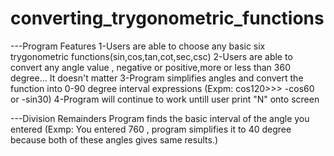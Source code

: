 # converting_trygonometric_functions

---Program Features
1-Users are able to choose any basic six trygonometric functions(sin,cos,tan,cot,sec,csc)
2-Users are able to convert any angle value , negative or positive,more or less than 360 degree... It doesn't matter
3-Program simplifies angles and convert the function into 0-90 degree interval expressions (Expm: cos120>>> -cos60 or -sin30)
4-Program will continue to work untill user print "N" onto screen


---Division Remainders
  Program finds the basic interval of the angle you entered (Exmp: You entered 760 , program simplifies it to 40 degree because both of these angles gives same results.)

